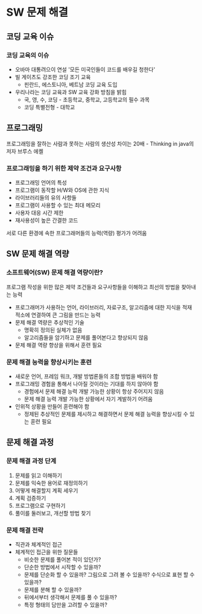 # SW 문제 해결

## 코딩 교육 이슈

### 코딩 교육의 이슈

- 오바마 대통려으이 연설 '모든 미국인들이 코드를 배우길 청한다'
- 빌 게이츠도 강조한 코딩 조기 교육
  - 핀란드, 에스토니아, 베트남 코딩 교육 도입
- 우리나라는 코딩 교육과 SW 교육 강화 방침을 밝힘
  - 국, 영, 수, 코딩 - 초등학교, 중학교, 고등학교의 필수 과목
  - 코딩 특별전형 - 대학교

## 프로그래밍

프로그래밍을 잘하는 사람과 못하는 사람의 생산성 차이는 20배 - Thinking in java의 저자 브루스 에켈

### 프로그래밍을 하기 위한 제약 조건과 요구사항

- 프로그래밍 언어의 특성
- 프로그램이 동작할 H/W와 OS에 관한 지식
- 라이브러리들의 유의 사항들
- 프로그램이 사용할 수 있는 최대 메모리
- 사용자 대응 시간 제한
- 재사용성이 높은 간결한 코드

서로 다른 환경에 속한 프로그래머들의 능력(역량) 평가가 어려움

## SW 문제 해결 역량

### 소프트웨어(SW) 문제 해결 역량이란?

프로그램 작성을 위한 많은 제약 조건들과 요구사항들을 이해하고 최선의 방법을 찾아내는 능력

- 프로그래머가 사용하는 언어, 라이브러리, 자료구조, 알고리즘에 대한 지식을 적재적소에 연결하여 큰 그림을 만드는 능력
- 문제 해결 역량은 추상적인 기술
  - 명확히 정의된 실체가 없음
  - 알고리즘들을 암기하고 문제를 풀어본다고 향상되지 않음
- 문제 해결 역량 향상을 위해서 훈련 필요

### 문제 해결 능력을 향상시키는 훈련

- 새로운 언어, 프레임 워크, 개발 방법론들의 조합 방법을 배워야 함
- 프로그래밍 경험을 통해서 나아질 것이라는 기대를 하지 않아야 함
  - 경험에서 문제 해결 능력 개발 가능한 상황이 항상 주어지지 않음
  - 문제 해결 능력 개발 가능한 상황에서 자기 계발하기 어려움
- 인위적 상황을 만들어 훈련해야 함
  - 정제된 추상적인 문제를 제시하고 해결하면서 문제 해결 능력을 향상시킬 수 있는 훈련 필요

## 문제 해결 과정

### 문제 해결 과정 단계

1. 문제를 읽고 이해하기
2. 문제를 익숙한 용어로 재정의하기
3. 어떻게 해결할지 계획 세우기
4. 계획 검증하기
5. 프로그램으로 구현하기
6. 풀이를 둘러보고, 개선할 방법 찾기

### 문제 해결 전략

- 직관과 체계적인 접근
- 체계적인 접근을 위한 질문들
  - 비슷한 문제를 풀어본 적이 있던가?
  - 단순한 방법에서 시작할 수 있을까?
  - 문제를 단순화 할 수 있을까? 그림으로 그려 볼 수 있을까? 수식으로 표현 할 수 있을까?
  - 문제를 분해 할 수 있을까?
  - 뒤에서부터 생각해서 문제를 풀 수 있을까?
  - 특정 형태의 담만을 고려할 수 있을까?

